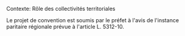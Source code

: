 Contexte: Rôle des collectivités territoriales

Le projet de convention est soumis par le préfet à l'avis de l'instance paritaire régionale prévue à l'article L. 5312-10.